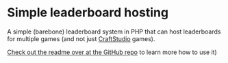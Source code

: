 # Simple leaderboard hosting

A simple (barebone) leaderboard system in PHP that can host leaderboards for multiple games (and not just [CraftStudio](http://craftstud.io) games).

[Check out the readme over at the GitHub repo](https://github.com/florentpoujol/CraftStudio-Leaderboard) to learn more how to use it)